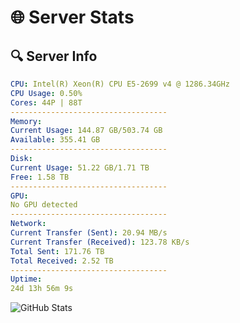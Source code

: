 # 🌐 Server Stats
## 🔍 Server Info
```yaml
CPU: Intel(R) Xeon(R) CPU E5-2699 v4 @ 1286.34GHz
CPU Usage: 0.50%
Cores: 44P | 88T
-----------------------------------
Memory:
Current Usage: 144.87 GB/503.74 GB
Available: 355.41 GB
-----------------------------------
Disk:
Current Usage: 51.22 GB/1.71 TB
Free: 1.58 TB
-----------------------------------
GPU:
No GPU detected
-----------------------------------
Network:
Current Transfer (Sent): 20.94 MB/s
Current Transfer (Received): 123.78 KB/s
Total Sent: 171.76 TB
Total Received: 2.52 TB
-----------------------------------
Uptime:
24d 13h 56m 9s
```
![GitHub Stats](https://img.shields.io/badge/Updated-2025-03-04_12:39:27-blue)